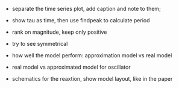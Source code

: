 - separate the time series plot, add caption and note to them;
-   show tau as time, then use findpeak to calculate period
- rank on magnitude, keep only positive
- try to see symmetrical
- how well the model perform: approximation model vs real model
-   real model vs approximated model for oscillator

- schematics for the reaxtion, show model layout, like in the paper
